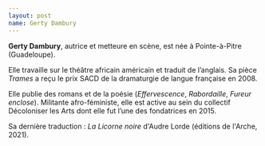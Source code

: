 ```yaml
---
layout: post
name: Gerty Dambury
---
```

**Gerty Dambury**, autrice et metteure en scène, est née à Pointe-à-Pitre (Guadeloupe). 

Elle travaille sur le théâtre africain américain et traduit de l’anglais. Sa pièce *Trames* a reçu le prix SACD de la dramaturgie de langue française en 2008. 

Elle publie des romans et de la poésie (*Effervescence*, *Rabordaille*, *Fureur enclose*). Militante afro-féministe, elle est active au sein du collectif Décoloniser les Arts dont elle fut l’une des fondatrices en 2015. 

Sa dernière traduction : *La Licorne noire* d'Audre Lorde (éditions de l'Arche, 2021).